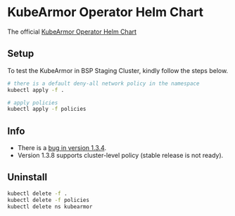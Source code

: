 # KubeArmor Operator Helm Chart
The official [KubeArmor Operator Helm Chart](https://github.com/kubearmor/KubeArmor/tree/main/deployments/helm/KubeArmorOperator)

## Setup
To test the KubeArmor in BSP Staging Cluster, kindly follow the steps below.
```bash
# there is a default deny-all network policy in the namespace
kubectl apply -f .

# apply policies
kubectl apply -f policies
```

## Info
- There is a [bug in version 1.3.4](https://github.com/kubearmor/KubeArmor/issues/1794).
- Version 1.3.8 supports cluster-level policy (stable release is not ready).

## Uninstall
```bash
kubectl delete -f .
kubectl delete -f policies
kubectl delete ns kubearmor
```
